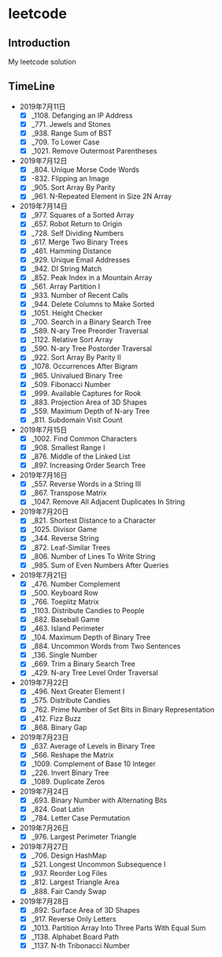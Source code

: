 # leetcode

## Introduction

My leetcode solution

## TimeLine

- 2019年7月11日
    - [x] _1108. Defanging an IP Address
    - [x] _771. Jewels and Stones
    - [x] _938. Range Sum of BST
    - [x] _709. To Lower Case
    - [x] _1021. Remove Outermost Parentheses
- 2019年7月12日
    - [x] _804. Unique Morse Code Words
    - [x] -832. Flipping an Image
    - [x] _905. Sort Array By Parity
    - [x] _961. N-Repeated Element in Size 2N Array
- 2019年7月14日
    - [x] _977. Squares of a Sorted Array
    - [x] _657. Robot Return to Origin
    - [x] _728. Self Dividing Numbers
    - [x] _617. Merge Two Binary Trees
    - [x] _461. Hamming Distance
    - [x] _929. Unique Email Addresses
    - [x] _942. DI String Match
    - [x] _852. Peak Index in a Mountain Array
    - [x] _561. Array Partition I
    - [x] _933. Number of Recent Calls
    - [x] _944. Delete Columns to Make Sorted
    - [x] _1051. Height Checker
    - [x] _700. Search in a Binary Search Tree
    - [x] _589. N-ary Tree Preorder Traversal
    - [x] _1122. Relative Sort Array
    - [x] _590. N-ary Tree Postorder Traversal
    - [x] _922. Sort Array By Parity II
    - [x] _1078. Occurrences After Bigram
    - [x] _965. Univalued Binary Tree
    - [x] _509. Fibonacci Number
    - [x] _999. Available Captures for Rook
    - [x] _883. Projection Area of 3D Shapes
    - [x] _559. Maximum Depth of N-ary Tree
    - [x] _811. Subdomain Visit Count
- 2019年7月15日
    - [x] _1002. Find Common Characters
    - [x] _908. Smallest Range I
    - [x] _876. Middle of the Linked List
    - [x] _897. Increasing Order Search Tree
- 2019年7月16日
    - [x] _557. Reverse Words in a String III
    - [x] _867. Transpose Matrix
    - [x] _1047. Remove All Adjacent Duplicates In String
- 2019年7月20日
    - [x] _821. Shortest Distance to a Character
    - [x] _1025. Divisor Game
    - [x] _344. Reverse String
    - [x] _872. Leaf-Similar Trees
    - [x] _806. Number of Lines To Write String
    - [x] _985. Sum of Even Numbers After Queries
- 2019年7月21日
    - [x] _476. Number Complement
    - [x] _500. Keyboard Row
    - [x] _766. Toeplitz Matrix
    - [x] _1103. Distribute Candies to People
    - [x] _682. Baseball Game
    - [x] _463. Island Perimeter
    - [x] _104. Maximum Depth of Binary Tree
    - [x] _884. Uncommon Words from Two Sentences
    - [x] _136. Single Number
    - [x] _669. Trim a Binary Search Tree
    - [x] _429. N-ary Tree Level Order Traversal
- 2019年7月22日
    - [x] _496. Next Greater Element I
    - [x] _575. Distribute Candies
    - [x] _762. Prime Number of Set Bits in Binary Representation
    - [x] _412. Fizz Buzz
    - [x] _868. Binary Gap
- 2019年7月23日
    - [x] _637. Average of Levels in Binary Tree
    - [x] _566. Reshape the Matrix
    - [x] _1009. Complement of Base 10 Integer
    - [x] _226. Invert Binary Tree
    - [x] _1089. Duplicate Zeros
- 2019年7月24日
    - [x] _693. Binary Number with Alternating Bits
    - [x] _824. Goat Latin
    - [x] _784. Letter Case Permutation
- 2019年7月26日
    - [x] _976. Largest Perimeter Triangle
- 2019年7月27日
    - [x] _706. Design HashMap
    - [x] _521. Longest Uncommon Subsequence I
    - [x] _937. Reorder Log Files
    - [x] _812. Largest Triangle Area
    - [x] _888. Fair Candy Swap
- 2019年7月28日
    - [x] _892. Surface Area of 3D Shapes
    - [x] _917. Reverse Only Letters
    - [x] _1013. Partition Array Into Three Parts With Equal Sum
    - [x] _1138. Alphabet Board Path
    - [x] _1137. N-th Tribonacci Number